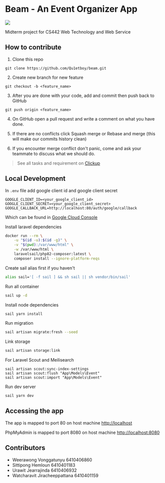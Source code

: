 # Beam - An Event Organizer App

<a href="https://app.clickup.com/9003200262/v/l/7-9003200262-1" target="_blank">
<img src="https://img.shields.io/badge/clickup-%237B68EE.svg?&style=for-the-badge&logo=clickup&logoColor=white" />
</a>

Midterm project for CS442 Web Technology and Web Service

## How to contribute

1. Clone this repo

```
git clone https://github.com/Qu1etboy/beam.git
```

2. Create new branch for new feature

```
git checkout -b <feature_name>
```

3. After you are done with your code, add and commit then push back to GitHub

```
git push origin <feature_name>
```

4. On GitHub open a pull request and write a comment on what you have done.

5. If there are no conflicts click Squash merge or Rebase and merge (this will make our commits history clean)

6. If you encounter merge conflict don't panic, come and ask your teammate to discuss what we should do.

> See all tasks and requirement on [Clickup](https://app.clickup.com/9003200262/v/l/7-9003200262-1)

## Local Development

In `.env` file add google client id and google client secret

```
GOOGLE_CLIENT_ID=<your_google_client_id>
GOOGLE_CLIENT_SECRET=<your_google_client_secret>
GOOGLE_CALLBACK_URL=http://localhost:80/auth/google/callback
```

Which can be found in [Google Cloud Console](https://console.cloud.google.com/apis/credentials)

Install laravel dependencies

```sh
docker run --rm \
    -u "$(id -u):$(id -g)" \
    -v "$(pwd):/var/www/html" \
    -w /var/www/html \
    laravelsail/php82-composer:latest \
    composer install --ignore-platform-reqs
```

Create sail alias first if you haven't

```sh
alias sail='[ -f sail ] && sh sail || sh vendor/bin/sail'
```

Run all container

```sh
sail up -d
```

Install node dependencies

```sh
sail yarn install
```

Run migration

```sh
sail artisan migrate:fresh --seed
```

Link storage

```sh
sail artisan storage:link
```

For Laravel Scout and Meilisearch

```
sail artisan scout:sync-index-settings
sail artisan scout:flush "App\Models\Event"
sail artisan scout:import "App\Models\Event"
```

Run dev server

```sh
sail yarn dev
```

## Accessing the app

The app is mapped to port 80 on host machine
[http://localhost](http://localhost)

PhpMyAdmin is mapped to port 8080 on host machine
[http://localhost:8080](http://localhost:8080)

## Contributors

-   Weerawong Vonggatunyu 6410406860
-   Sittipong Hemloun 6410401183
-   Urawit Jearrajinda 6410406932
-   Watcharavit Jiracheeppattana 6410401159
